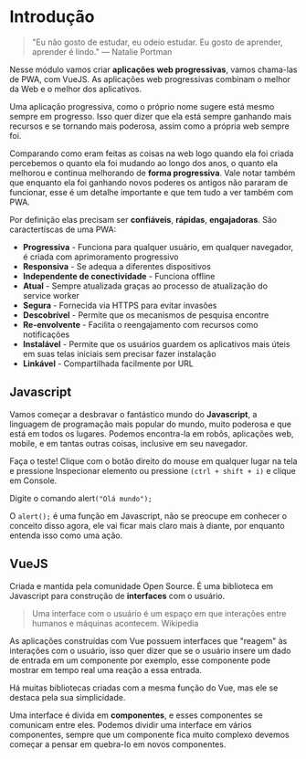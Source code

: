 # Introdução

> "Eu não gosto de estudar, eu odeio estudar. Eu gosto de aprender, aprender é lindo."
> — Natalie Portman

Nesse módulo vamos criar **aplicações web progressivas**, vamos chama-las de PWA, com VueJS. As aplicações web progressivas combinam o melhor da Web e o melhor dos aplicativos.

Uma aplicação progressiva, como o próprio nome sugere está mesmo sempre em progresso. Isso quer dizer que ela está sempre ganhando mais recursos e se tornando mais poderosa, assim como a própria web sempre foi.

Comparando como eram feitas as coisas na web logo quando ela foi criada percebemos o quanto ela foi mudando ao longo dos anos, o quanto ela melhorou e continua melhorando de **forma progressiva**. Vale notar também que enquanto ela foi ganhando novos poderes os antigos não pararam de funcionar, esse é um detalhe importante e que tem tudo a ver também com PWA.

Por definição elas precisam ser **confiáveis**, **rápidas**, **engajadoras**. São caractertíscas de uma PWA: 

- **Progressiva** - Funciona para qualquer usuário, em qualquer navegador, é criada com aprimoramento progressivo
- **Responsiva** - Se adequa a diferentes dispositivos
- **Independente de conectividade** - Funciona offline
- **Atual** - Sempre atualizada graças ao processo de atualização do service worker
- **Segura** - Fornecida via HTTPS para evitar invasões
- **Descobrível** - Permite que os mecanismos de pesquisa encontre
- **Re-envolvente** - Facilita o reengajamento com recursos como notificações
- **Instalável** - Permite que os usuários guardem os aplicativos mais úteis em suas telas iniciais sem precisar fazer instalação
- **Linkável** - Compartilhada facilmente por URL

## Javascript

Vamos começar a desbravar o fantástico mundo do **Javascript**, a linguagem de programação mais popular do mundo, muito poderosa e que está em todos os lugares. Podemos encontra-la em robôs, aplicações web, mobile, e em tantas outras coisas, inclusive em seu navegador.

Faça o teste! Clique com o botão direito do mouse em qualquer lugar na tela e pressione Inspecionar elemento ou pressione `(ctrl + shift + i)` e clique em Console.

Digite o comando alert`("Olá mundo");`

O `alert();` é uma função em Javascript, não se preocupe em conhecer o conceito disso agora, ele vai ficar mais claro mais à diante, por enquanto entenda isso como uma ação.

## VueJS

Criada e mantida pela comunidade Open Source. É uma biblioteca em Javascript para construção de **interfaces** com o usuário.

> Uma interface com o usuário é um espaço em que interações entre humanos e máquinas acontecem.
> Wikipedia

As aplicações construídas com Vue possuem interfaces que "reagem" às interações com o usuário, isso quer dizer que se o usuário insere um dado de entrada em um componente por exemplo, esse componente pode mostrar em tempo real uma reação a essa entrada.

Há muitas bibliotecas criadas com a mesma função do Vue, mas ele se destaca pela sua simplicidade.

Uma interface é divida em **componentes**, e esses componentes se comunicam entre eles. Podemos dividir uma interface em vários componentes, sempre que um componente fica muito complexo devemos começar a pensar em quebra-lo em novos componentes.
